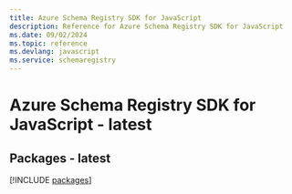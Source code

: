 ```yaml
---
title: Azure Schema Registry SDK for JavaScript
description: Reference for Azure Schema Registry SDK for JavaScript
ms.date: 09/02/2024
ms.topic: reference
ms.devlang: javascript
ms.service: schemaregistry
---
```

# Azure Schema Registry SDK for JavaScript - latest
## Packages - latest
[!INCLUDE [packages](schema-registry-index.md)]